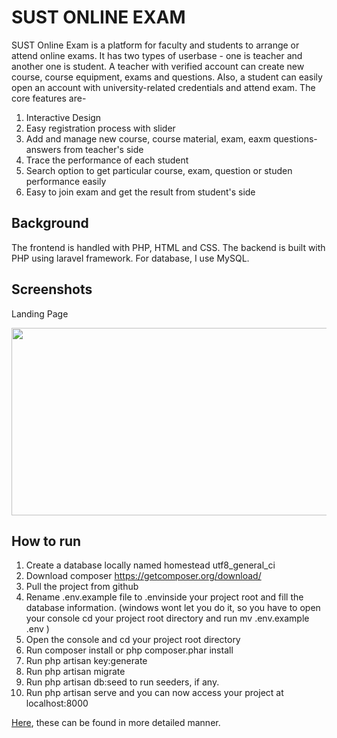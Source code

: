 # SUST ONLINE EXAM

SUST Online Exam is a platform for faculty and students to arrange or attend online exams. It has two types of userbase - one is teacher and another one is student. A teacher with verified account can create new course, course equipment, exams and questions. Also, a student can easily open an account with university-related credentials and attend exam.
The core features are-
1. Interactive Design
2. Easy registration process with slider
3. Add and manage new course, course material, exam, eaxm questions-answers from teacher's side
4. Trace the performance of each student
5. Search option to get particular course, exam, question or studen performance easily 
6. Easy to join exam and get the result from student's side 

## Background
The frontend is handled with PHP, HTML and CSS. The backend is built with PHP using laravel framework. For database, I use MySQL.

## Screenshots
Landing Page

<img src="https://user-images.githubusercontent.com/46843689/112767205-25666280-9037-11eb-8c50-5ba8c2a6986f.png" height="300" width="565.09">


## How to run
1. Create a database locally named homestead utf8_general_ci
2. Download composer https://getcomposer.org/download/
3. Pull the project from github
4. Rename .env.example file to .envinside your project root and fill the database information. (windows wont let you do it, so you have to open your console cd your project root directory and run mv .env.example .env )
5. Open the console and cd your project root directory
6. Run composer install or php composer.phar install
7. Run php artisan key:generate
8. Run php artisan migrate
9. Run php artisan db:seed to run seeders, if any.
10. Run php artisan serve and you can now access your project at localhost:8000

[Here](https://gist.github.com/hootlex/da59b91c628a6688ceb1), these can be found in more detailed manner.
